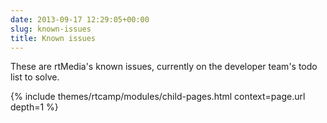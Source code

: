 ```yaml
---
date: 2013-09-17 12:29:05+00:00
slug: known-issues
title: Known issues
---
```


These are rtMedia's known issues, currently on the developer team's todo list to solve.

{% include themes/rtcamp/modules/child-pages.html context=page.url depth=1 %}
